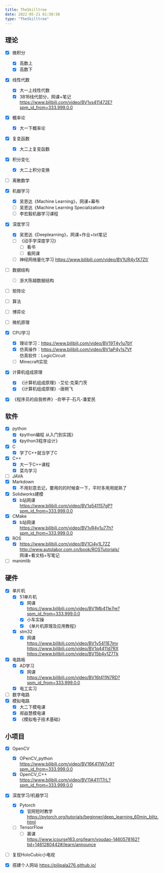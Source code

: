 ```yaml
---
title: TheSkilltree
date: 2022-05-21 01:50:58
type: "TheSkilltree"
---
```



##  理论

- [x] 微积分
  - [x] 高数上
  - [x] 高数下 
- [x] 线性代数
  - [x] 大一上线性代数 
  - [x] 3B1B线代部分，网课+笔记  
  https://www.bilibili.com/video/BV1ys411472E?spm_id_from=333.999.0.0
- [x] 概率论
  - [x] 大一下概率论 
- [x] 复变函数
  - [x] 大二上复变函数 
- [x] 积分变化
  - [x] 大二上积分变换 
- [ ] 离散数学
- [x] 机器学习
  - [x] 吴恩达《Machine Learning》，网课+幕布
  - [ ] 吴恩达《Machine Learning Specialization》
  - [ ] 李宏毅机器学习课程
- [x] 深度学习
  - [x] 吴恩达《Deeplearning》，网课+作业+txt笔记 
  - [ ] 《动手学深度学习》
    - [ ] 看书
    - [ ] 看网课
  - [ ] 神经网络量化学习
  https://www.bilibili.com/video/BV1UR4y1X7Zf/  
- [ ] 数据结构
  - [ ] 浙大陈越数据结构
- [ ] 矩阵论
- [ ] 算法
- [ ] 博弈论
- [ ] 微机原理
- [X] CPU学习
  - [x] 理论学习：https://www.bilibili.com/video/BV19T4y1u7bY
  - [x] 仿真操作：https://www.bilibili.com/video/BV1aP4y1s7Vf   
  仿真软件：LogicCircuit
  - [ ] Minecraft实现
- [x] 计算机组成原理
  - [x] 《计算机组成原理》-艾伦·克莱门茨
  - [x] 《计算机组成原理》-唐朔飞
- [x] 《程序员的自我修养》-俞甲子-石凡-潘爱民 




## 软件

- [x] python
  - [x] 《python编程 从入门到实践》
  - [x] 《python3程序设计》
- [x] C
  - [x] 学了C++就当学了C
- [x] C++
  - [x] 大一下C++课程
  - [x] 菜鸟学习
- [ ] JAVA
- [x] Markdown
  - [x] 不用刻意去记，要用的的时候查一下，平时多用用就熟了
- [x] Solidworks建模
  - [x] b站网课  
  https://www.bilibili.com/video/BV1q541157gP?spm_id_from=333.999.0.0
- [X] CMake
  - [x] b站网课   
  https://www.bilibili.com/video/BV1vR4y1u77h?spm_id_from=333.999.0.0
- [x] ROS
  - [x] https://www.bilibili.com/video/BV1Ci4y1L7ZZ  
  http://www.autolabor.com.cn/book/ROSTutorials/  
  网课+看文档+写笔记
- [ ] manimlib

## 硬件
- [x] 单片机
  - [x] 51单片机  
    - [x] 网课  
    https://www.bilibili.com/video/BV1Mb411e7re?spm_id_from=333.999.0.0
    - [x] 小车实操
    - [x] 《单片机原理及应用教程》
  - [x] stm32   
    - [x] 网课   
    https://www.bilibili.com/video/BV1v5411E7mv
    https://www.bilibili.com/video/BV1q4411d7RX
    https://www.bilibili.com/video/BV15b4y1Z7Tk 
- [x] 电路板
  - [x] AD学习
    - [x] 网课    
    https://www.bilibili.com/video/BV16t411N7RD?spm_id_from=333.999.0.0
  - [x] 电工实习
- [ ] 数字电路
- [x] 模拟电路
  - [x] 大二下模电课
  - [x] 郑益慧模电课
  - [x] 《模拟电子技术基础》

## 小项目
- [x] OpenCV
  - [x] OPenCV_python  
  https://www.bilibili.com/video/BV16K411W7x9?spm_id_from=333.999.0.0
  - [x] OpenCV_C++  
  https://www.bilibili.com/video/BV11A411T7rL?spm_id_from=333.999.0.0
- [x] 深度学习/机器学习
  - [x] Pytorch
    - [x] 官网短时教学  
    https://pytorch.org/tutorials/beginner/deep_learning_60min_blitz.html
  - [ ] TensorFlow  
    - [ ] 慕课  
    https://www.icourse163.org/learn/youdao-1460578162?tid=1461280442#/learn/announce
- [ ] 复现HoloCubic小电视
- [x] 搭建个人网站
      https://pilipala276.github.io/

  
  
  
  



